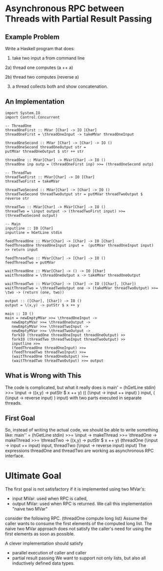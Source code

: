 # Asynchronous RPC between Threads with Partial Result Passing

## Example Problem
Write a Haskell program that does:

1) take two input a from command line

2a) thread one computes (a ++ a)

2b) thread two computes (reverse a)

3) a thread collects both and show concatenation.

## An Implementation
    import System.IO
    import Control.Concurrent

    -- ThreadOne
    threadOneFirst :: MVar [Char] -> IO [Char]
    threadOneFirst = \threadOneInput -> takeMVar threadOneInput

    threadOneSecond :: MVar [Char] -> [Char] -> IO ()
    threadOneSecond threadOneOutput str =
	putMVar threadOneOutput $ str ++ str

    threadOne :: MVar[Char] -> MVar[Char] -> IO ()
    threadOne inp outp = (threadOneFirst inp) >>= (threadOneSecond outp)

    -- ThreadTwo
    threadTwoFirst :: MVar[Char] -> IO [Char]
    threadTwoFirst = takeMVar

    threadTwoSecond :: MVar[Char] -> [Char] -> IO ()
    threadTwoSecond threadTwoOutput str = putMVar threadTwoOutput $ reverse str

    threadTwo :: MVar[Char] -> MVar[Char] -> IO ()
    threadTwo = \input output -> (threadTwoFirst input) >>= (threadTwoSecond output)

    -- Main
    inputline :: IO [Char]
    inputline = hGetLine stdin

    feedThreadOne :: MVar[Char] -> [Char] -> IO [Char]
    feedThreadOne threadOneInput input =  (putMVar threadOneInput input) >> return input

    feedThreadTwo :: MVar[Char] -> [Char] -> IO ()
    feedThreadTwo = putMVar

    waitThreadOne :: MVar[Char] -> () -> IO [Char]
    waitThreadOne = \threadOneOutput x -> takeMVar threadOneOutput

    waitThreadTwo :: MVar[Char] -> [Char] -> IO ([Char], [Char])
    waitThreadTwo = \threadTwoOutput one -> (takeMVar threadTwoOutput) >>= \two -> (return (one, two))

    output :: ([Char], [Char]) -> IO ()
    output = \(x,y) -> putStr $ x ++ y

    main :: IO ()
    main = newEmptyMVar >>= \threadOneInput ->
	   newEmptyMVar >>= \threadOneOutput ->
	   newEmptyMVar >>= \threadTwoInput ->
	   newEmptyMVar >>= \threadTwoOutput ->
	   forkIO (threadOne threadOneInput threadOneOutput) >>
	   forkIO (threadTwo threadTwoInput threadTwoOutput) >>
	   inputline >>=
	   (feedThreadOne threadOneInput) >>=
	   (feedThreadTwo threadTwoInput) >>= 
	   (waitThreadOne threadOneOutput) >>=
	   (waitThreadTwo threadTwoOutput) >>= output
    
## What is Wrong with This

The code is complicated, but what it really does is 
    main' = (hGetLine stdin) >>= \input ->
	    (\(x,y) -> putStr $ x ++ y)
	    ((  (\input -> input ++ input)  ) input,
	     (  (\input -> reverse input)   ) input)
with two parts executed in separate threads.




## First Goal

So, instead of writing the actual code, we should be able to write something like:
    main'' = (hGetLine stdin) >>= \input ->
	    makeThread >>= \threadOne ->
	    makeThread >>= \threadTwo ->
	    (\(x,y) -> putStr $ x ++ y)
	    (threadOne (\input -> input ++ input) input,
	     threadTwo (\input -> reverse input) input)
The expressions threadOne and threadTwo are working as asynchronous RPC interface.



# Ultimate Goal

The first goal is not satisfactory if it is implemented using two MVar's:
- input MVar: used when RPC is called,
- output MVar: used when RPC is returned.
We call this implementation "naive two MVar"

consider the following RPC.
    (threadOne compute long list)
Assume the caller wants to consume the first elements of the computed long list.
The naive two MVar approach does not satisfy the caller's need for using
the first elements as soon as possible.

A clever implementation should satisfy
- parallel execution of caller and caller
- partial result passing
We want to support not only lists, but also all inductively defined data types.
